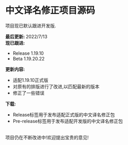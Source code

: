 # 中文译名修正项目源码

项目现已默认跟进开发版.

<b>最后更新: </b>2022/7/13<br>
<b>现已跟进:</b>
- Release 1.19.10
- Beta 1.19.20.22

<b>更新内容:</b>

- 适配1.19.10正式版
- 对原有的排版进行了改进,以匹配最新的版本
- 修正了一些错误

<b>下载:</b>
- Release标签用于发布适配正式版的中文译名修正包
- Pre-release标签用于发布适配开发版的中文译名修正包

<br>
项目仍在不断改进中!欢迎提出宝贵的意见!
